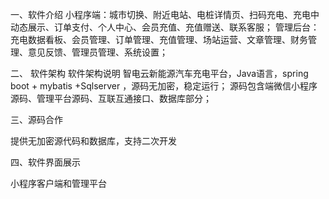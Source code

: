 一、软件介绍 小程序端：城市切换、附近电站、电桩详情页、扫码充电、充电中动态展示、订单支付、个人中心、会员充值、充值赠送、联系客服； 管理后台：充电数据看板、会员管理、订单管理、充值管理、场站运营、文章管理、财务管理、意见反馈、管理员管理、系统设置；

二、 软件架构 软件架构说明 智电云新能源汽车充电平台，Java语言，spring boot + mybatis +Sqlserver ，源码无加密，稳定运行； 源码包含端微信小程序源码、管理平台源码、互联互通接口、数据库部分；

三、源码合作

提供无加密源代码和数据库，支持二次开发

四、软件界面展示

小程序客户端和管理平台
